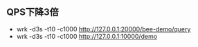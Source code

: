 ## QPS下降3倍
* wrk -d3s -t10 -c1000 http://127.0.0.1:20000/bee-demo/query
* wrk -d3s -t10 -c1000 http://127.0.0.1:10000/demo